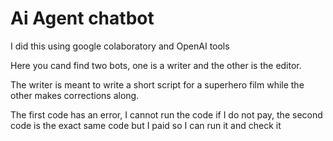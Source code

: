 # Ai Agent chatbot

I did this using google colaboratory and OpenAI tools

Here you cand find two bots, one is a writer and the other is the editor.

The writer is meant to write a short script for a superhero film while the other makes corrections along.

The first code has an error, I cannot run the code if I do not pay, the second code is the exact same code but I paid so I can run it and check it 

